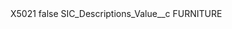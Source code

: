 <?xml version="1.0" encoding="UTF-8"?>
<CustomMetadata xmlns="http://soap.sforce.com/2006/04/metadata" xmlns:xsi="http://www.w3.org/2001/XMLSchema-instance" xmlns:xsd="http://www.w3.org/2001/XMLSchema">
    <label>X5021</label>
    <protected>false</protected>
    <values>
        <field>SIC_Descriptions_Value__c</field>
        <value xsi:type="xsd:string">FURNITURE</value>
    </values>
</CustomMetadata>
